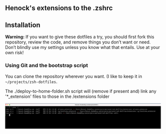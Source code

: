 ## Henock's extensions to the .zshrc 


## Installation

**Warning:** If you want to give these dotfiles a try, you should first fork this repository, review the code, and remove things you don’t want or need. Don’t blindly use my settings unless you know what that entails. Use at your own risk!

### Using Git and the bootstrap script

You can clone the repository wherever you want. (I like to keep it in `~/projects/zsh-dotfiles`.

The ./deploy-to-home-folder.sh script will (remove if present and) link any '*_extension' files to those in the /extensions folder

![Screenshot of extensions links](zsh-dotfiles-screenshot.png)
